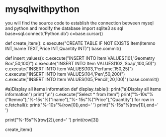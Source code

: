 # mysqlwithpython
you will find the source code to establish the connection between mysql and python and modify the database
import sqlite3 as sql
base=sql.connect(&#39;Python.db&#39;)
c=base.cursor()

def create_item():
c.execute(&quot;CREATE TABLE IF NOT EXISTS Item(Itemno INT,Iname
TEXT,Price INT,Quantity INT)&quot;)
base.commit()

def insert_values():
c.execute(&quot;INSERT INTO Item VALUES(101,&#39;Geometry Box&#39;,50,100)&quot;)
c.execute(&quot;INSERT INTO Item VALUES(102,&#39;Soap&#39;,100,50)&quot;)
c.execute(&quot;INSERT INTO Item VALUES(103,&#39;Perfume&#39;,150,25)&quot;)
c.execute(&quot;INSERT INTO Item VALUES(104,&#39;Pen&#39;,50,200)&quot;)
c.execute(&quot;INSERT INTO Item VALUES(105,&#39;Pencil&#39;,20,100)&quot;)
base.commit()

#a)Display all items information
def display_table():
print(&quot;a)Display all items information&quot;)
print(&quot;\n&quot;)
c.execute(&quot;Select * from Item&quot;)
print(&quot;%-10s&quot;%(&quot;Itemno&quot;),&quot;%-15s&quot;%(&quot;Iname&quot;),&quot;%-
15s&quot;%(&quot;Price&quot;),&quot;Quantity&quot;)
for row in c.fetchall():
print(&quot;%-10s&quot;%(row[0]),end=&#39; &#39;)
print(&quot;%-15s&quot;%(row[1]),end=&#39; &#39;)

print(&quot;%-15s&quot;%(row[2]),end=&#39; &#39;)
print(row[3])

create_item()
